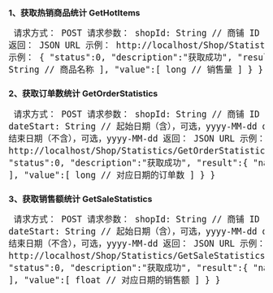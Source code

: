 ### 1、获取热销商品统计 GetHotItems
<big><pre>
请求方式：    POST
请求参数：    shopId: String      // 商铺 ID
返回：       JSON
URL 示例：   http://localhost/Shop/Statistics/GetHotItems
JSON 示例：
{
    "status":0,
    "description":"获取成功",
    "result":{
        "name":[
            String               // 商品名称
        ],
        "value":[
            long                 // 销售量
        ]
    }
}
</pre></big>

### 2、获取订单数统计 GetOrderStatistics
<big><pre>
请求方式：    POST
请求参数：    shopId: String      // 商铺 ID
             dateStart: String   // 起始日期（含），可选，yyyy-MM-dd
             dateEnd: String     // 结束日期（不含），可选，yyyy-MM-dd
返回：       JSON
URL 示例：   http://localhost/Shop/Statistics/GetOrderStatistics
JSON 示例：
{
    "status":0,
    "description":"获取成功",
    "result":{
        "name":[
            String               // 日期
        ],
        "value":[
            long                 // 对应日期的订单数
        ]
    }
}
</pre></big>

### 3、获取销售额统计 GetSaleStatistics
<big><pre>
请求方式：    POST
请求参数：    shopId: String      // 商铺 ID
             dateStart: String   // 起始日期（含），可选，yyyy-MM-dd
             dateEnd: String     // 结束日期（不含），可选，yyyy-MM-dd
返回：       JSON
URL 示例：   http://localhost/Shop/Statistics/GetSaleStatistics
JSON 示例：
{
    "status":0,
    "description":"获取成功",
    "result":{
        "name":[
            String               // 日期
        ],
        "value":[
            float                // 对应日期的销售额
        ]
    }
}
</pre></big>
